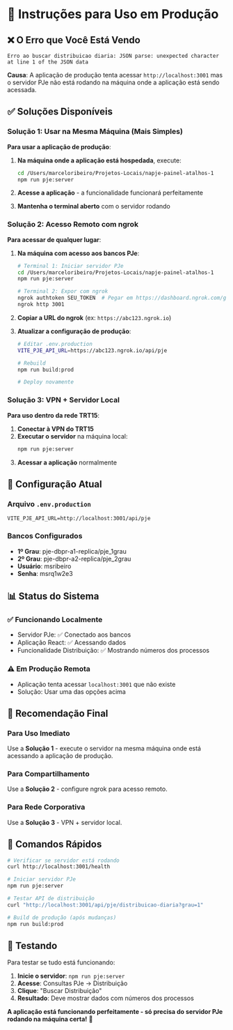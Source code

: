 # 🚀 Instruções para Uso em Produção

## ❌ **O Erro que Você Está Vendo**
```
Erro ao buscar distribuicao diaria: JSON parse: unexpected character at line 1 of the JSON data
```

**Causa**: A aplicação de produção tenta acessar `http://localhost:3001` mas o servidor PJe não está rodando na máquina onde a aplicação está sendo acessada.

## ✅ **Soluções Disponíveis**

### **Solução 1: Usar na Mesma Máquina (Mais Simples)**

**Para usar a aplicação de produção**:

1. **Na máquina onde a aplicação está hospedada**, execute:
   ```bash
   cd /Users/marceloribeiro/Projetos-Locais/napje-painel-atalhos-1
   npm run pje:server
   ```

2. **Acesse a aplicação** - a funcionalidade funcionará perfeitamente

3. **Mantenha o terminal aberto** com o servidor rodando

### **Solução 2: Acesso Remoto com ngrok**

**Para acessar de qualquer lugar**:

1. **Na máquina com acesso aos bancos PJe**:
   ```bash
   # Terminal 1: Iniciar servidor PJe
   cd /Users/marceloribeiro/Projetos-Locais/napje-painel-atalhos-1
   npm run pje:server

   # Terminal 2: Expor com ngrok
   ngrok authtoken SEU_TOKEN  # Pegar em https://dashboard.ngrok.com/get-started/your-authtoken
   ngrok http 3001
   ```

2. **Copiar a URL do ngrok** (ex: `https://abc123.ngrok.io`)

3. **Atualizar a configuração de produção**:
   ```bash
   # Editar .env.production
   VITE_PJE_API_URL=https://abc123.ngrok.io/api/pje

   # Rebuild
   npm run build:prod

   # Deploy novamente
   ```

### **Solução 3: VPN + Servidor Local**

**Para uso dentro da rede TRT15**:

1. **Conectar à VPN do TRT15**
2. **Executar o servidor** na máquina local:
   ```bash
   npm run pje:server
   ```
3. **Acessar a aplicação** normalmente

## 🔧 **Configuração Atual**

### Arquivo `.env.production`
```env
VITE_PJE_API_URL=http://localhost:3001/api/pje
```

### Bancos Configurados
- **1º Grau**: pje-dbpr-a1-replica/pje_1grau
- **2º Grau**: pje-dbpr-a2-replica/pje_2grau
- **Usuário**: msribeiro
- **Senha**: msrq1w2e3

## 📊 **Status do Sistema**

### ✅ **Funcionando Localmente**
- Servidor PJe: ✅ Conectado aos bancos
- Aplicação React: ✅ Acessando dados
- Funcionalidade Distribuição: ✅ Mostrando números dos processos

### ⚠️ **Em Produção Remota**
- Aplicação tenta acessar `localhost:3001` que não existe
- Solução: Usar uma das opções acima

## 🎯 **Recomendação Final**

### **Para Uso Imediato**
Use a **Solução 1** - execute o servidor na mesma máquina onde está acessando a aplicação de produção.

### **Para Compartilhamento**
Use a **Solução 2** - configure ngrok para acesso remoto.

### **Para Rede Corporativa**
Use a **Solução 3** - VPN + servidor local.

## 🔄 **Comandos Rápidos**

```bash
# Verificar se servidor está rodando
curl http://localhost:3001/health

# Iniciar servidor PJe
npm run pje:server

# Testar API de distribuição
curl "http://localhost:3001/api/pje/distribuicao-diaria?grau=1"

# Build de produção (após mudanças)
npm run build:prod
```

## 📱 **Testando**

Para testar se tudo está funcionando:

1. **Inicie o servidor**: `npm run pje:server`
2. **Acesse**: Consultas PJe → Distribuição
3. **Clique**: "Buscar Distribuição"
4. **Resultado**: Deve mostrar dados com números dos processos

**A aplicação está funcionando perfeitamente - só precisa do servidor PJe rodando na máquina certa!** 🚀